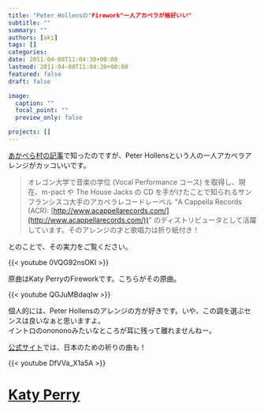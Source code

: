 ```yaml
---
title: "Peter Hollensの"Firework"一人アカペラが格好いい"
subtitle: ""
summary: ""
authors: [aki]
tags: []
categories: 
date: 2011-04-08T11:04:30+00:00
lastmod: 2011-04-08T11:04:30+00:00
featured: false
draft: false

image:
  caption: ""
  focal_point: ""
  preview_only: false

projects: []
---
```

[あかぺら村の記事](http://acappellavillage.blog103.fc2.com/blog-entry-789.html)で知ったのですが、Peter Hollensという人の一人アカペラアレンジがカッコいいです。

> オレゴン大学で音楽の学位 (Vocal Performance コース) を取得し、現在、m-pact や The House Jacks の CD を手がけたことで知られるサンフランシスコ大手のアカペラレコードレーベル "A Cappella Records (ACR): [http://www.acappellarecords.com/](http://www.acappellarecords.com/))" のディストリビュータとして活躍しています。そのアレンジの才と歌唱力は折り紙付き！

とのことで、その実力をご覧ください。

{{< youtube 0VQG92nsOKI >}}

原曲はKaty PerryのFireworkです。こちらがその原曲。

{{< youtube QGJuMBdaqIw >}}

個人的には、Peter Hollensのアレンジの方が好きです。いや、この調を選ぶセンスは良いなぁと思いますよ。  
イントロのonononoみたいなところが耳に残って離れませんねー。

[公式サイト](http://peterhollens.com/)では、日本のための祈りの曲も！

{{< youtube DfVVa_X1a5A >}}

  

# [Katy Perry](http://www.youtube.com/artist?a=4oVf-d_DwKA4mamcFq9Fw1XaMnZaWNHW&feature=watch_video_title)


